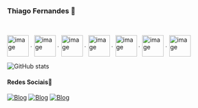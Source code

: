 ### Thiago Fernandes 🤖
<br>

 <img align="center" alt="image" height="50" src="https://cdn.jsdelivr.net/gh/devicons/devicon/icons/raspberrypi/raspberrypi-original.svg"> <img align="center" alt="image" height="5" src="https://pngimage.net/wp-content/uploads/2018/06/ponto-branco-png-4.png">
 <img align="center" alt="image" height="50" src="https://cdn.jsdelivr.net/gh/devicons/devicon/icons/arduino/arduino-original-wordmark.svg"> <img align="center" alt="image" height="5" src="https://pngimage.net/wp-content/uploads/2018/06/ponto-branco-png-4.png">
<img align="center" alt="image" height="50" src="https://cdn.jsdelivr.net/gh/devicons/devicon/icons/unity/unity-original-wordmark.svg"> <img align="center" alt="image" height="5" src="https://pngimage.net/wp-content/uploads/2018/06/ponto-branco-png-4.png">
<img align="center" alt="image" height="50" src="https://cdn.jsdelivr.net/gh/devicons/devicon/icons/csharp/csharp-original.svg"> <img align="center" alt="image" height="5" src="https://pngimage.net/wp-content/uploads/2018/06/ponto-branco-png-4.png">
<img align="center" alt="image" height="50" src="https://cdn.jsdelivr.net/gh/devicons/devicon/icons/python/python-original.svg"> <img align="center" alt="image" height="5" src="https://pngimage.net/wp-content/uploads/2018/06/ponto-branco-png-4.png">
<img align="center" alt="image" height="50" src="https://cdn.jsdelivr.net/gh/devicons/devicon/icons/java/java-original-wordmark.svg"> <img align="center" alt="image" height="5" src="https://pngimage.net/wp-content/uploads/2018/06/ponto-branco-png-4.png">
<img align="center" alt="image" height="50" src="https://cdn.jsdelivr.net/gh/devicons/devicon/icons/html5/html5-original-wordmark.svg">

![GitHub stats](https://github-readme-stats.vercel.app/api?username=TagFernandes&show_icons=true&theme=radical)


<h4>Redes Sociais📱</h4>

[![Blog](https://img.shields.io/badge/LinkedIn-0077B5?style=for-the-badge&logo=linkedin&logoColor=white)](https://www.linkedin.com/in/tagfernandes)
[![Blog](https://img.shields.io/badge/Instagram-E4405F?style=for-the-badge&logo=instagram&logoColor=white)](https://www.instagram.com/tagfernandes/)
[![Blog](https://img.shields.io/badge/Facebook-1877F2?style=for-the-badge&logo=facebook&logoColor=white)](https://www.facebook.com/TAGFernandes/)

<p></p> <!-- Texto sobre mim -->
